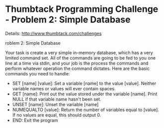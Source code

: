 Thumbtack Programming Challenge - Problem 2: Simple Database
============================================================

Details: http://www.thumbtack.com/challenges

roblem 2: Simple Database

Your task is create a very simple in-memory database, which has a very
limited command set. All of the commands are going to be fed to you
one line at a time via stdin, and your job is the process the commands
and perform whatever operation the command dictates. Here are the basic
commands you need to handle:

 * SET [name] [value]: Set a variable [name] to the value [value].
   Neither variable names or values will ever contain spaces.
 * GET [name]: Print out the value stored under the variable [name].
   Print NULL if that variable name hasn't been set.
 * UNSET [name]: Unset the variable [name]
 * NUMEQUALTO [value]: Return the number of variables equal to [value].
   If no values are equal, this should output 0.
 * END: Exit the program

